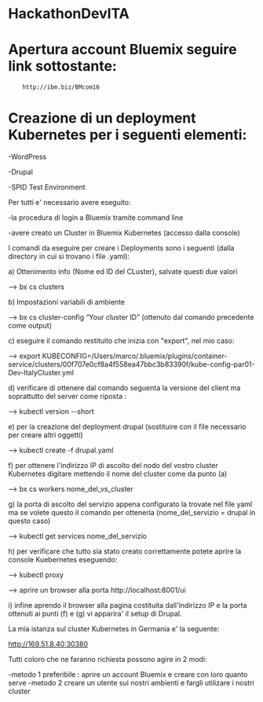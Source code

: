 # HackathonDevITA

# Apertura account Bluemix seguire link sottostante:

        http://ibm.biz/BMcom16

# Creazione di un deployment Kubernetes per i seguenti elementi:

-WordPress

-Drupal

-SPID Test Environment

Per tutti e' necessario avere eseguito:

  -la procedura di login a Bluemix tramite command line 
  
  -avere creato un Cluster in Bluemix Kubernetes (accesso dalla console)
  
I comandi da eseguire per creare i Deployments sono i seguenti (dalla directory in cui si trovano i file .yaml):

  a) Ottenimento info (Nome ed ID del CLuster), salvate questi due valori
  
   --> bx cs clusters
  
  b) Impostazioni variabili di ambiente
  
   --> bx cs cluster-config “Your cluster ID”  (ottenuto dal comando precedente come output)
  
  c) eseguire il comando restituito che inizia con "export", nel mio caso:
  
   --> export KUBECONFIG=/Users/marco/.bluemix/plugins/container-service/clusters/00f707e0cf8a4f558ea47bbc3b83390f/kube-config-par01-Dev-ItalyCluster.yml
  
  d) verificare di ottenere dal comando seguenta la versione del client ma soprattutto del server come riposta :
  
   --> kubectl version --short 
  
  e) per la creazione del deployment drupal (sostituire con il file necessario per creare altri oggetti)
  
   --> kubectl create -f drupal.yaml
  
  f) per ottenere l'indirizzo IP di ascolto del nodo del vostro cluster Kubernetes digitare mettendo il nome del cluster come da punto (a)
  
   --> bx cs workers nome_del_vs_cluster
  
  g) la porta di ascolto del servizio appena configurato la trovate nel file yaml ma se volete questo il comando per ottenerla (nome_del_servizio = drupal in questo caso)
  
   --> kubectl get services nome_del_servizio
  
  h) per verificare che tutto sia stato creato correttamente potete aprire la console Kuebernetes eseguendo:
  
   --> kubectl proxy
  
   --> aprire un browser alla porta http://localhost:8001/ui
  
  i) infine aprendo il browser alla pagina costituita dall'indirizzo IP e la porta ottenuti ai punti (f) e (g) vi apparira' il setup di Drupal. 
  
  La mia istanza sul cluster Kubernetes in Germania e' la seguente:
  
  http://169.51.8.40:30380


Tutti coloro che ne faranno richiesta possono agire in 2 modi:

-metodo 1 preferibile : aprire un account Bluemix e creare con loro quanto serve
-metodo 2 creare un utente sui nostri ambienti e fargli utilizare i nostri cluster
